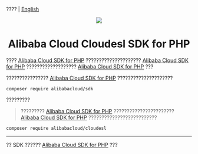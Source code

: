 ???? | [English](./README-EN.md)

<p align="center">
<a href=" https://www.aliyun.com"><img src="https://aliyunsdk-pages.alicdn.com/icons/Aliyun.svg"></a>
</p>

<h1 align="center">Alibaba Cloud Cloudesl SDK for PHP</h1>

???? [Alibaba Cloud SDK for PHP][sdk] ????????????????????? [Alibaba Cloud SDK for PHP][sdk] ??????????????????? [Alibaba Cloud SDK for PHP][sdk] ???

???????????????? [Alibaba Cloud SDK for PHP][sdk] ?????????????????????
```
composer require alibabacloud/sdk
```

?????????
> ????????? [Alibaba Cloud SDK for PHP][sdk] ??????????????????????? [Alibaba Cloud SDK for PHP][sdk] ??????????????????????????
```
composer require alibabacloud/cloudesl
```

***
?? SDK ?????? [Alibaba Cloud SDK for PHP][sdk] ???

[sdk]: https://github.com/aliyun/openapi-sdk-php
